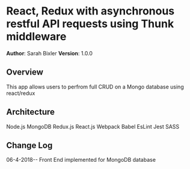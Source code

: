# React, Redux with asynchronous restful API requests using Thunk middleware
**Author**: Sarah Bixler
**Version**: 1.0.0
## Overview
This app allows users to perfrom full CRUD on a Mongo database using react/redux

## Architecture
Node.js
MongoDB
Redux.js
React.js
Webpack
Babel
EsLint
Jest
SASS


## Change Log
06-4-2018-- Front End implemented for MongoDB database